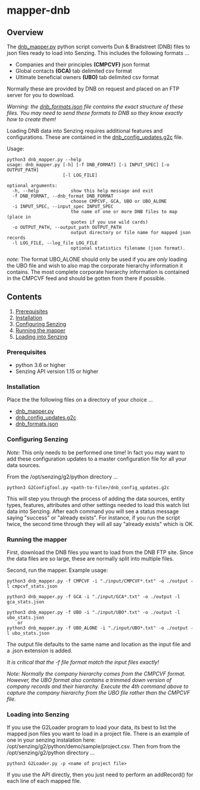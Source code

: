 # mapper-dnb

## Overview

The [dnb_mapper.py](dnb_mapper.py) python script converts Dun & Bradstreet (DNB) files to json files ready to load into Senzing.  This includes the following formats ...

- Companies and their principles **(CMPCVF)** json format
- Global contacts **(GCA)** tab delimited csv format
- Ultimate beneficial owners **(UBO)** tab delimited csv format

Normally these are provided by DNB on request and placed on an FTP server for you to download.

*Warning: the [dnb_formats.json](dnb_formats.json) file contains the exact structure of these files.   You may need to send these formats to DNB so they know exactly how to create them!*

Loading DNB data into Senzing requires additional features and configurations. These are contained in the
[dnb_config_updates.g2c](dnb_config_updates.g2c) file.

Usage:

```console
python3 dnb_mapper.py --help
usage: dnb_mapper.py [-h] [-f DNB_FORMAT] [-i INPUT_SPEC] [-o OUTPUT_PATH]
                     [-l LOG_FILE]

optional arguments:
  -h, --help            show this help message and exit
  -f DNB_FORMAT, --dnb_format DNB_FORMAT
                        choose CMPCVF, GCA, UBO or UBO_ALONE
  -i INPUT_SPEC, --input_spec INPUT_SPEC
                        the name of one or more DNB files to map (place in
                        quotes if you use wild cards)
  -o OUTPUT_PATH, --output_path OUTPUT_PATH
                        output directory or file name for mapped json records
  -l LOG_FILE, --log_file LOG_FILE
                        optional statistics filename (json format).
```

*note:* The format UBO_ALONE should only be used if you are *only* loading the UBO file and wish to 
also map the corporate hierarchy information it contains.  The most complete corporate hierarchy 
information is contained in the CMPCVF feed and should be gotten from there if possible.


## Contents

1. [Prerequisites](#prerequisites)
1. [Installation](#installation)
1. [Configuring Senzing](#configuring-senzing)
1. [Running the mapper](#running-the-mapper)
1. [Loading into Senzing](#loading-into-senzing)

### Prerequisites

- python 3.6 or higher
- Senzing API version 1.15 or higher

### Installation

Place the the following files on a directory of your choice ...

- [dnb_mapper.py](dnb_mapper.py)
- [dnb_config_updates.g2c](dnb_config_updates.g2c)
- [dnb_formats.json](dnb_formats.json)

### Configuring Senzing

*Note:* This only needs to be performed one time! In fact you may want to add these configuration updates to a master configuration file for all your data sources.

From the /opt/senzing/g2/python directory ...

```console
python3 G2ConfigTool.py <path-to-file>/dnb_config_updates.g2c
```

This will step you through the process of adding the data sources, entity types, features, attributes and other settings needed to load this watch list data into Senzing. After each command you will see a status message saying "success" or "already exists".  For instance, if you run the script twice, the second time through they will all say "already exists" which is OK.

### Running the mapper

First, download the DNB files you want to load from the DNB FTP site.  Since the data files are so large, these are normally split into multiple files.

Second, run the mapper. Example usage:

```console
python3 dnb_mapper.py -f CMPCVF -i "./input/CMPCVF*.txt" -o ./output -l cmpcvf_stats.json

python3 dnb_mapper.py -f GCA -i "./input/GCA*.txt" -o ./output -l gca_stats.json

python3 dnb_mapper.py -f UBO -i "./input/UBO*.txt" -o ./output -l ubo_stats.json
    or
python3 dnb_mapper.py -f UBO_ALONE -i "./input/UBO*.txt" -o ./output -l ubo_stats.json
```

The output file defaults to the same name and location as the input file and a .json extension is added.

*It is critical that the -f file format match the input files exactly!*

*Note: Normally the company hierarchy comes from the CMPCVF format.  However, the UBO format also contains a trimmed down version of company records and their hierarchy.  Execute the 4th command above to capture the company hierarchy from the UBO file rather than the CMPCVF file.*

### Loading into Senzing

If you use the G2Loader program to load your data, its best to list the mapped json files you want to load in a project file.  There is an example of one in your senzing instalation here: /opt/senzing/g2/python/demo/sample/project.csv.  Then from from the /opt/senzing/g2/python directory ...

```console
python3 G2Loader.py -p <name of project file>
```

If you use the API directly, then you just need to perform an addRecord() for each line of each mapped file.
